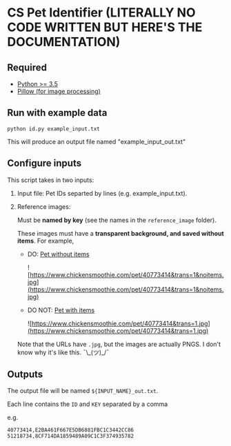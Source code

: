 # CS Pet Identifier (LITERALLY NO CODE WRITTEN BUT HERE'S THE DOCUMENTATION)

## Required

* [Python >= 3.5](https://www.python.org/downloads/)
* [Pillow (for image processing)](https://pypi.org/project/Pillow/)

## Run with example data
```
python id.py example_input.txt
```

This will produce an output file named "example_input_out.txt"

## Configure inputs
This script takes in two inputs:

1. Input file: Pet IDs separted by lines (e.g. example_input.txt).
2. Reference images:

   Must be **named by key** (see the names in the `reference_image` folder).

   These images must have a **transparent background, and saved without items**. For example,
   * DO: [Pet without items](https://www.chickensmoothie.com/pet/40773414&trans=1&noitems.jpg)

     ![https://www.chickensmoothie.com/pet/40773414&trans=1&noitems.jpg](https://www.chickensmoothie.com/pet/40773414&trans=1&noitems.jpg)

   * DO NOT: [Pet with items](https://www.chickensmoothie.com/pet/40773414&trans=1.jpg)

     ![https://www.chickensmoothie.com/pet/40773414&trans=1.jpg](https://www.chickensmoothie.com/pet/40773414&trans=1.jpg)

   Note that the URLs have `.jpg`, but the images are actually PNGS. I don't know why it's like this. ¯\\\_(ツ)_/¯

## Outputs
The output file will be named `${INPUT_NAME}_out.txt`.

Each line contains the `ID` and `KEY` separated by a comma

e.g.
```
40773414,E2BA461F667E5DB6881FBC1C3442CC86
51218734,8CF714DA1859489A09C1C3F374935782
```
